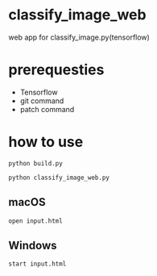 # classify_image_web
web app for classify_image.py(tensorflow)

# prerequesties

- Tensorflow
- git command
- patch command

# how to use

```shell
python build.py
```

```shell
python classify_image_web.py
```

## macOS

```shell
open input.html
```

## Windows

```shell
start input.html
```
